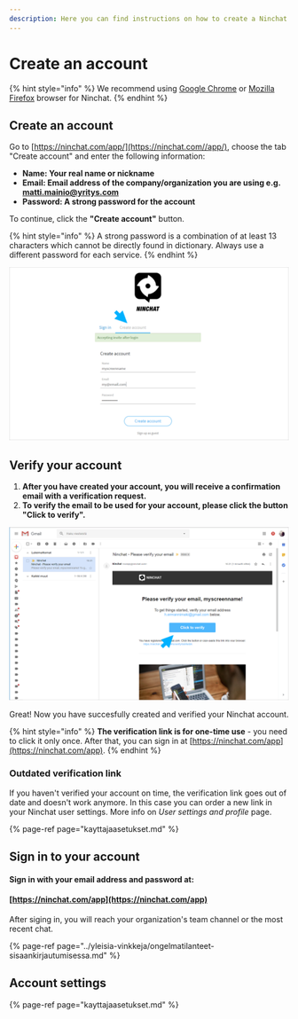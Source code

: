 ```yaml
---
description: Here you can find instructions on how to create a Ninchat account.
---
```


# Create an account



{% hint style="info" %}
We recommend using [Google Chrome](https://www.google.com/chrome/) or [Mozilla Firefox](https://www.mozilla.org/en-US/firefox/new/) browser for Ninchat.
{% endhint %}

## **Create an account**

Go to [https://ninchat.com/app/](https://ninchat.com//app/), choose the tab "Create account" and enter the following information:

* **Name: Your real name or nickname**
* **Email: Email address of the company/organization you are using e.g. matti.mainio@yritys.com**
* **Password: A strong password for the account**

To continue, click the **"Create account"** button.

{% hint style="info" %}
A strong password is a combination of at least 13 characters which cannot be directly found in dictionary. Always use a different password for each service.
{% endhint %}

![](../.gitbook/assets/invite-accept-signup.png)

###  <a id="verifying-account"></a>

## Verify your account

1. **After you have created your account, you will receive a confirmation email with a verification request.**
2. **To verify the email to be used for your account, please click the button "Click to verify".**

![](../.gitbook/assets/verify.png)

Great! Now you have succesfully created and verified your Ninchat account.

{% hint style="info" %}
**The verification link is for one-time use** - you need to click it only once. After that, you can sign in at [https://ninchat.com/app](https://ninchat.com/app).
{% endhint %}

### Outdated verification link

If you haven't verified your account on time, the verification link goes out of date and doesn't work anymore. In this case you can order a new link in your Ninchat user settings. More info on _User settings and profile_ page. 

{% page-ref page="kayttajaasetukset.md" %}

## Sign in to your account

#### Sign in with your email address and password at:

#### [https://ninchat.com/app](https://ninchat.com/app)​

After siging in, you will reach your organization's team channel or the most recent chat.

{% page-ref page="../yleisia-vinkkeja/ongelmatilanteet-sisaankirjautumisessa.md" %}

## Account settings

{% page-ref page="kayttajaasetukset.md" %}



